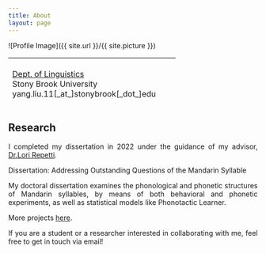 ```yaml
---
title: About
layout: page
---
```

![Profile Image]({{ site.url }}/{{ site.picture }})

<table style="width: 750px; height: 100px;">
 <tr>
    <td>
     <br>
     <A HREF="https://linguistics.stonybrook.edu/">Dept. of Linguistics</A><BR>
      Stony Brook University<BR>
     yang.liu.11[_at_]stonybrook[_dot_]edu<BR>
      <BR>
      <br><br>

</td><td>
   </td>
    <td style="vertical-align: bottom;">
      <span onmouseover="image1.src=loadImage1.src;"
      onmouseout="image1.src=staticImage1.src;">
      </span>
   </td>
 </tr>
</table>

<h2>Research</h2>

<p  style="text-align:justify"> I completed my dissertation in 2022 under the guidance of my advisor, <A HREF="https://linguistics.stonybrook.edu/faculty/lori.repetti/index.php/">Dr.Lori Repetti</A>. 
</p>

<p  style="text-align:justify">
Dissertation: Addressing Outstanding Questions of the Mandarin Syllable
</p>
<p  style="text-align:justify">
My doctoral dissertation examines the phonological and phonetic structures of Mandarin syllables, by means of both behavioral and phonetic experiments, as well as statistical models like Phonotactic Learner.
</p>

<p  style="text-align:justify">
More projects <A HREF="../projects">here</A>.
</p>
<p  style="text-align:justify">
If you are a student or a researcher interested in collaborating with me, feel free to get in touch via email!
</p>

